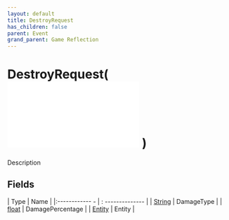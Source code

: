 ```yaml
---
layout: default
title: DestroyRequest
has_children: false
parent: Event
grand_parent: Game Reflection
---
```

# DestroyRequest( ![ EntityEventBase ](game-reflection/events/entity_event_base.md) )
Description 

## Fields
| Type | Name |
|:------------ - | : -------------- |
| [String](game-reflection/components/string.md) | DamageType |
| [float](game-reflection/components/float.md) | DamagePercentage |
| [Entity](game-reflection/classes/entity.md) | Entity |
